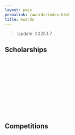 ```yaml
---
layout: page
permalink: /awards/index.html
title: Awards
---
```


> Update:  2025.1.7

## Scholarships

<br>

<br>

<br>

<br>

<br>

<br>

<br>

<br>

<br>

<br>

## Competitions

<br>

<br>

<br>

<br>

<br>

<br>

<br>

<br>

<br>
<br>